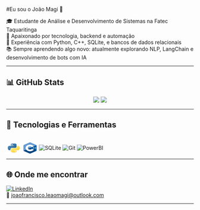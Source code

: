 #Eu sou o João Magi 👋

🎓 Estudante de Análise e Desenvolvimento de Sistemas na Fatec Taquaritinga  
🧠 Apaixonado por tecnologia, backend e automação  
🔧 Experiência com Python, C++, SQLite, e bancos de dados relacionais  
📚 Sempre aprendendo algo novo: atualmente explorando NLP, LangChain e desenvolvimento de bots com IA

---

## 📊 GitHub Stats

<div align="center">
  <img height="180em" src="https://github-readme-stats.vercel.app/api?username=joaomagi&show_icons=true&theme=tokyonight&include_all_commits=true&count_private=true"/>
  <img height="180em" src="https://github-readme-stats.vercel.app/api/top-langs/?username=joaomagi&layout=compact&langs_count=7&theme=tokyonight"/>
</div>

---

## 🚀 Tecnologias e Ferramentas

<div style="display: inline_block"><br>
  <img align="center" alt="Python" height="30" width="40" src="https://raw.githubusercontent.com/devicons/devicon/master/icons/python/python-original.svg">
  <img align="center" alt="C++" height="30" width="40" src="https://raw.githubusercontent.com/devicons/devicon/master/icons/cplusplus/cplusplus-original.svg">
  <img align="center" alt="SQLite" height="30" width="40" src="https://cdn.jsdelivr.net/gh/devicons/devicon/icons/sqlite/sqlite-original.svg">
  <img align="center" alt="Git" height="30" width="40" src="https://cdn.jsdelivr.net/gh/devicons/devicon/icons/git/git-original.svg">
  <img align="center" alt="PowerBI" height="30" width="40" src="https://img.icons8.com/color/48/000000/power-bi.png">
</div>

---

## 🌐 Onde me encontrar

[![LinkedIn](https://img.shields.io/badge/LinkedIn-0077B5?style=for-the-badge&logo=linkedin&logoColor=white)](https://www.linkedin.com/in/joaomagi/)  
📧 joaofrancisco.leaomagi@outlook.com

---
